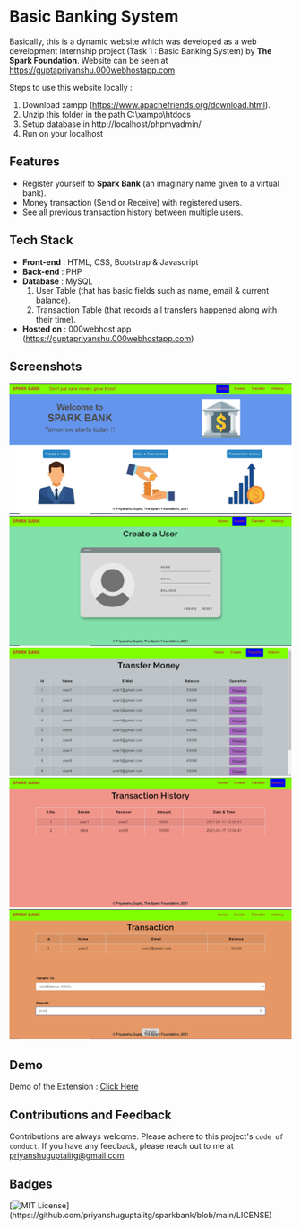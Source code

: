 # Basic Banking System

Basically, this is a dynamic website which was developed as a web development internship project (Task 1 : Basic Banking System) by **The Spark Foundation**. Website can be seen at https://guptapriyanshu.000webhostapp.com

Steps to use this website locally :

1. Download xampp (https://www.apachefriends.org/download.html).
2. Unzip this folder in the path C:\xampp\htdocs
3. Setup database in http://localhost/phpmyadmin/
4. Run on your localhost

## Features

- Register yourself to **Spark Bank** (an imaginary name given to a virtual bank).
- Money transaction (Send or Receive) with registered users.
- See all previous transaction history between multiple users.

## Tech Stack

- **Front-end** : HTML, CSS, Bootstrap & Javascript
- **Back-end** : PHP
- **Database** : MySQL
  1. User Table (that has basic fields such as name, email & current balance).
  2. Transaction Table (that records all transfers happened along with their time).
- **Hosted on** : 000webhost app (https://guptapriyanshu.000webhostapp.com)

## Screenshots

![App Screenshot](https://github.com/priyanshuguptaiitg/sparkbank/blob/main/finalMedia/1.PNG)
![App Screenshot](https://github.com/priyanshuguptaiitg/sparkbank/blob/main/finalMedia/2.PNG)
![App Screenshot](https://github.com/priyanshuguptaiitg/sparkbank/blob/main/finalMedia/3.PNG)
![App Screenshot](https://github.com/priyanshuguptaiitg/sparkbank/blob/main/finalMedia/4.PNG)
![App Screenshot](https://github.com/priyanshuguptaiitg/sparkbank/blob/main/finalMedia/5.PNG)

## Demo

Demo of the Extension : [Click Here](#)

## Contributions and Feedback

Contributions are always welcome. Please adhere to this project's `code of conduct`. If you have any feedback, please reach out to me at priyanshuguptaiitg@gmail.com

## Badges

[![MIT License](https://img.shields.io/apm/l/atomic-design-ui.svg?)](https://github.com/priyanshuguptaiitg/sparkbank/blob/main/LICENSE)
